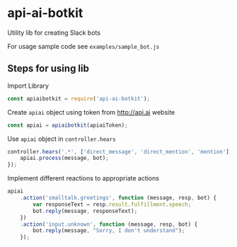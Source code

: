 # api-ai-botkit

Utility lib for creating Slack bots

For usage sample code see `examples/sample_bot.js`

## Steps for using lib

Import Library
```js
const apiaibotkit = require('api-ai-botkit');
```

Create `apiai` object using token from http://api.ai website
```js
const apiai = apiaibotkit(apiaiToken);
```

Use `apiai` object in `controller.hears`
```js
controller.hears('.*', ['direct_message', 'direct_mention', 'mention'], function (bot, message) {
    apiai.process(message, bot);
});
```

Implement different reactions to appropriate actions
```js
apiai
    .action('smalltalk.greetings', function (message, resp, bot) {
        var responseText = resp.result.fulfillment.speech;
        bot.reply(message, responseText);
    })
    .action('input.unknown', function (message, resp, bot) {
        bot.reply(message, "Sorry, I don't understand");
    });
```
